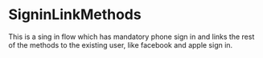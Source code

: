 # SigninLinkMethods
This is a sing in flow which has mandatory phone sign in and links the rest of the methods to the existing user, 
like facebook and apple sign in.
